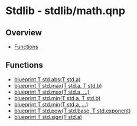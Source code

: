 
# Stdlib - stdlib/math.qnp

## Overview
 - [Functions](#functions)


## Functions
 - [blueprint T std.abs(T std.a)]()
 - [blueprint T std.max(T std.a, T std.b)]()
 - [blueprint T std.max(T std.a, ...)]()
 - [blueprint T std.min(T std.a, T std.b)]()
 - [blueprint T std.min(T std.a, ...)]()
 - [blueprint T std.pow(T std.base, T std.exponent)]()
 - [blueprint T std.sign(T std.a)]()

